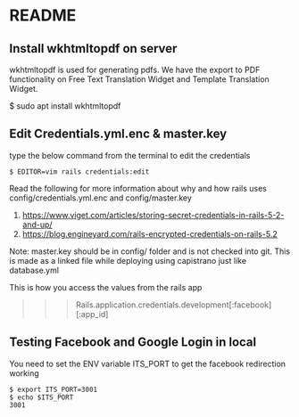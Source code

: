# README


## Install wkhtmltopdf on server

wkhtmltopdf is used for generating pdfs.
We have the export to PDF functionality on Free Text Translation Widget and Template Translation Widget.

$ sudo apt install wkhtmltopdf




## Edit Credentials.yml.enc & master.key

type the below command from the terminal to edit the credentials

```
$ EDITOR=vim rails credentials:edit
```

Read the following for more information about why and how rails uses config/credentials.yml.enc and config/master.key

1) https://www.viget.com/articles/storing-secret-credentials-in-rails-5-2-and-up/
2) https://blog.engineyard.com/rails-encrypted-credentials-on-rails-5.2

Note: master.key should be in config/ folder and is not checked into git. This is made as a linked file while deploying using capistrano just like database.yml 

This is how you access the values from the rails app

>>> Rails.application.credentials.development[:facebook][:app_id]

## Testing Facebook and Google Login in local

You need to set the ENV variable ITS_PORT to get the facebook redirection working 
```
$ export ITS_PORT=3001
$ echo $ITS_PORT
3001
```


